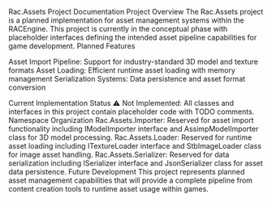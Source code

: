 Rac.Assets Project Documentation
Project Overview
The Rac.Assets project is a planned implementation for asset management systems within the RACEngine. This project is currently in the conceptual phase with placeholder interfaces defining the intended asset pipeline capabilities for game development.
Planned Features

Asset Import Pipeline: Support for industry-standard 3D model and texture formats
Asset Loading: Efficient runtime asset loading with memory management
Serialization Systems: Data persistence and asset format conversion

Current Implementation Status
⚠️ Not Implemented: All classes and interfaces in this project contain placeholder code with TODO comments.
Namespace Organization
Rac.Assets.Importer: Reserved for asset import functionality including IModelImporter interface and AssimpModelImporter class for 3D model processing.
Rac.Assets.Loader: Reserved for runtime asset loading including ITextureLoader interface and StbImageLoader class for image asset handling.
Rac.Assets.Serializer: Reserved for data serialization including ISerializer interface and JsonSerializer class for asset data persistence.
Future Development
This project represents planned asset management capabilities that will provide a complete pipeline from content creation tools to runtime asset usage within games.